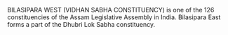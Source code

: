 BILASIPARA WEST (VIDHAN SABHA CONSTITUENCY) is one of the 126 constituencies of the Assam Legislative Assembly in India. Bilasipara East forms a part of the Dhubri Lok Sabha constituency.
